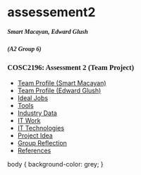 # assessement2

<h5 style="font-family:verdana">Smart Macayan, Edward Glush</h5> 

<h5 style="font-family:verdana">(A2 Group 6)</h5>

<h3 style="font-family:verdana">COSC2196: Assessment 2 (Team Project)</h3>

<nav>
    <ul> 
       <li><a href="teamprofilesmart.html">Team Profile (Smart Macayan)</a></li>
       <li><a href="teamprofileedward.html">Team Profile (Edward Glush)</a></li> 
       <li><a href="idealjobs.html">Ideal Jobs</a></li>
       <li><a href="tools.html">Tools</a></li> 
       <li><a href="industrydata.html">Industry Data</a></li>  
       <li><a href="itwork.html">IT Work</a></li>  
       <li><a href="ittechnologies.html">IT Technologies</a></li>
       <li><a href="projectidea.html">Project Idea</a></li>
       <li><a href="groupreflection.html">Group Reflection</a></li>
       <li><a href="references.html">References</a></li>     
    </ul> 
</nav>

body {
  background-color: grey;
}  
